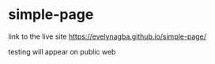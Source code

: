# simple-page

link to the live site https://evelynagba.github.io/simple-page/

testing will appear on public web
